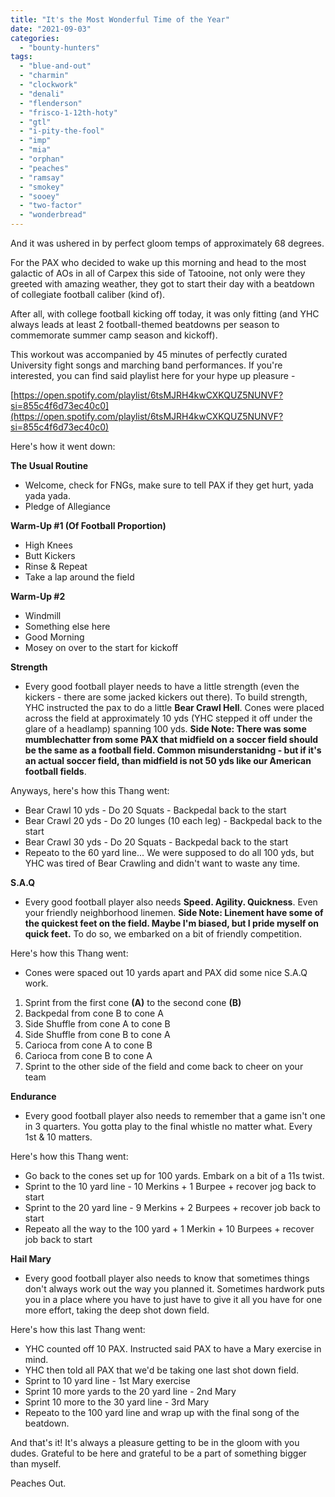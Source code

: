 ```yaml
---
title: "It's the Most Wonderful Time of the Year"
date: "2021-09-03"
categories: 
  - "bounty-hunters"
tags: 
  - "blue-and-out"
  - "charmin"
  - "clockwork"
  - "denali"
  - "flenderson"
  - "frisco-1-12th-hoty"
  - "gtl"
  - "i-pity-the-fool"
  - "imp"
  - "mia"
  - "orphan"
  - "peaches"
  - "ramsay"
  - "smokey"
  - "sooey"
  - "two-factor"
  - "wonderbread"
---
```


And it was ushered in by perfect gloom temps of approximately 68 degrees.

For the PAX who decided to wake up this morning and head to the most galactic of AOs in all of Carpex this side of Tatooine, not only were they greeted with amazing weather, they got to start their day with a beatdown of collegiate football caliber (kind of).

After all, with college football kicking off today, it was only fitting (and YHC always leads at least 2 football-themed beatdowns per season to commemorate summer camp season and kickoff).

This workout was accompanied by 45 minutes of perfectly curated University fight songs and marching band performances. If you're interested, you can find said playlist here for your hype up pleasure -

[https://open.spotify.com/playlist/6tsMJRH4kwCXKQUZ5NUNVF?si=855c4f6d73ec40c0](https://open.spotify.com/playlist/6tsMJRH4kwCXKQUZ5NUNVF?si=855c4f6d73ec40c0)

Here's how it went down:

  
**The Usual Routine**

- Welcome, check for FNGs, make sure to tell PAX if they get hurt, yada yada yada.
- Pledge of Allegiance

**Warm-Up #1 (Of Football Proportion)**

- High Knees
- Butt Kickers
- Rinse & Repeat
- Take a lap around the field

**Warm-Up #2**

- Windmill
- Something else here
- Good Morning
- Mosey on over to the start for kickoff

**Strength**

- Every good football player needs to have a little strength (even the kickers - there are some jacked kickers out there). To build strength, YHC instructed the pax to do a little **Bear Crawl Hell**. Cones were placed across the field at approximately 10 yds (YHC stepped it off under the glare of a headlamp) spanning 100 yds. **Side Note: There was some mumblechatter from some PAX that midfield on a soccer field should be the same as a football field. Common misunderstanidng - but if it's an actual soccer field, than midfield is not 50 yds like our American football fields**.

Anyways, here's how this Thang went:

- Bear Crawl 10 yds - Do 20 Squats - Backpedal back to the start
- Bear Crawl 20 yds - Do 20 lunges (10 each leg) - Backpedal back to the start
- Bear Crawl 30 yds - Do 20 Squats - Backpedal back to the start
- Repeato to the 60 yard line... We were supposed to do all 100 yds, but YHC was tired of Bear Crawling and didn't want to waste any time.

**S.A.Q**

- Every good football player also needs **Speed. Agility. Quickness**. Even your friendly neighborhood linemen. **Side Note: Linement have some of the quickest feet on the field. Maybe I'm biased, but I pride myself on quick feet.** To do so, we embarked on a bit of friendly competition.

Here's how this Thang went:

- Cones were spaced out 10 yards apart and PAX did some nice S.A.Q work.

1. Sprint from the first cone **(A)** to the second cone **(B)**
2. Backpedal from cone B to cone A
3. Side Shuffle from cone A to cone B
4. Side Shuffle from cone B to cone A
5. Carioca from cone A to cone B
6. Carioca from cone B to cone A
7. Sprint to the other side of the field and come back to cheer on your team

**Endurance**

- Every good football player also needs to remember that a game isn't one in 3 quarters. You gotta play to the final whistle no matter what. Every 1st & 10 matters.

Here's how this Thang went:

- Go back to the cones set up for 100 yards. Embark on a bit of a 11s twist.
- Sprint to the 10 yard line - 10 Merkins + 1 Burpee + recover jog back to start
- Sprint to the 20 yard line - 9 Merkins + 2 Burpees + recover job back to start
- Repeato all the way to the 100 yard + 1 Merkin + 10 Burpees + recover job back to start

**Hail Mary**

- Every good football player also needs to know that sometimes things don't always work out the way you planned it. Sometimes hardwork puts you in a place where you have to just have to give it all you have for one more effort, taking the deep shot down field.

Here's how this last Thang went:

- YHC counted off 10 PAX. Instructed said PAX to have a Mary exercise in mind.
- YHC then told all PAX that we'd be taking one last shot down field.
- Sprint to 10 yard line - 1st Mary exercise
- Sprint 10 more yards to the 20 yard line - 2nd Mary
- Sprint 10 more to the 30 yard line - 3rd Mary
- Repeato to the 100 yard line and wrap up with the final song of the beatdown.

And that's it! It's always a pleasure getting to be in the gloom with you dudes. Grateful to be here and grateful to be a part of something bigger than myself.

Peaches Out.
